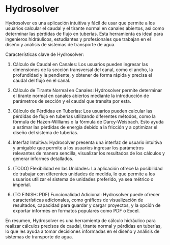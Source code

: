 # Hydrosolver


Hydrosolver es una aplicación intuitiva y fácil de usar que permite a los usuarios calcular el caudal y el tirante normal en canales abiertos, así como determinar las pérdidas de flujo en tuberías. Esta herramienta es ideal para ingenieros hidráulicos, estudiantes y profesionales que trabajan en el diseño y análisis de sistemas de transporte de agua.

Características clave de Hydrosolver:

1. Cálculo de Caudal en Canales: Los usuarios pueden ingresar las dimensiones de la sección transversal del canal, como el ancho, la profundidad y la pendiente, y obtener de forma rápida y precisa el caudal del flujo en el canal.

2. Cálculo de Tirante Normal en Canales: Hydrosolver permite determinar el tirante normal en canales abiertos mediante la introducción de parámetros de sección y el caudal que transita por esta.

3. Cálculo de Pérdidas en Tuberías: Los usuarios pueden calcular las pérdidas de flujo en tuberías utilizando diferentes métodos, como la fórmula de Hazen-Williams o la fórmula de Darcy-Weisbach. Esto ayuda a estimar las pérdidas de energía debido a la fricción y a optimizar el diseño del sistema de tuberías.

4. Interfaz Intuitiva: Hydrosolver presenta una interfaz de usuario intuitiva y amigable que permite a los usuarios ingresar los parámetros relevantes de manera sencilla, visualizar los resultados de los cálculos y generar informes detallados.

5. (TODO) Flexibilidad en las Unidades: La aplicación ofrece la posibilidad de trabajar con diferentes unidades de medida, lo que permite a los usuarios utilizar el sistema de unidades preferido, ya sea métrico o imperial.

6. (TO FINISH: PDF) Funcionalidad Adicional: Hydrosolver puede ofrecer características adicionales, como gráficos de visualización de resultados, capacidad para guardar y cargar proyectos, y la opción de exportar informes en formatos populares como PDF o Excel.

En resumen, Hydrosolver es una herramienta de cálculo hidráulico para realizar cálculos precisos de caudal, tirante normal y pérdidas en tuberías, lo que les ayuda a tomar decisiones informadas en el diseño y análisis de sistemas de transporte de agua.
